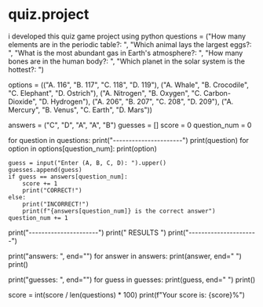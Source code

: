 # quiz.project
i developed this quiz game project using python 
questions = ("How many elements are in the periodic table?: ",
                       "Which animal lays the largest eggs?: ",
                       "What is the most abundant gas in Earth's atmosphere?: ",
                       "How many bones are in the human body?: ",
                       "Which planet in the solar system is the hottest?: ")

options = (("A. 116", "B. 117", "C. 118", "D. 119"),
                   ("A. Whale", "B. Crocodile", "C. Elephant", "D. Ostrich"),
                   ("A. Nitrogen", "B. Oxygen", "C. Carbon-Dioxide", "D. Hydrogen"),
                   ("A. 206", "B. 207", "C. 208", "D. 209"),
                   ("A. Mercury", "B. Venus", "C. Earth", "D. Mars"))

answers = ("C", "D", "A", "A", "B")
guesses = []
score = 0
question_num = 0

for question in questions:
    print("----------------------")
    print(question)
    for option in options[question_num]:
        print(option)

    guess = input("Enter (A, B, C, D): ").upper()
    guesses.append(guess)
    if guess == answers[question_num]:
        score += 1
        print("CORRECT!")
    else:
        print("INCORRECT!")
        print(f"{answers[question_num]} is the correct answer")
    question_num += 1

print("----------------------")
print("       RESULTS        ")
print("----------------------")

print("answers: ", end="")
for answer in answers:
    print(answer, end=" ")
print()

print("guesses: ", end="")
for guess in guesses:
    print(guess, end=" ")
print()

score = int(score / len(questions) * 100)
print(f"Your score is: {score}%")
